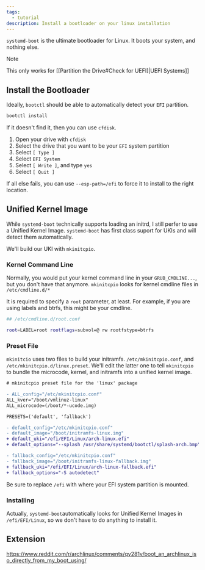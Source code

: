 ```yaml
---
tags:
  - tutorial
description: Install a bootloader on your linux installation
---
```


`systemd-boot` is the ultimate bootloader for Linux. It boots your system, and nothing else.

> [!note]
> This only works for [[Partition the Drive#Check for UEFI]|UEFI Systems]]
## Install the Bootloader
Ideally, `bootctl` should be able to automatically detect your `EFI` partition.
```sh
bootctl install
```

If it doesn't find it, then you can use `cfdisk`.
1. Open your drive with `cfdisk`
2. Select the drive that you want to be your `EFI` system partition
3. Select `[ Type ]`
4. Select `EFI System`
5. Select `[ Write ]`, and type `yes`
6. Select `[ Quit ]`

If all else fails, you can use `--esp-path=/efi` to force it to install to the right location.

## Unified Kernel Image
While `systemd-boot` technically supports loading an initrd, I still perfer to use a Unified Kernel Image. `systemd-boot` has first class suport for UKIs and will detect them automatically.

We'll build our UKI with `mkinitcpio`.
### Kernel Command Line
Normally, you would put your kernel command line in your `GRUB_CMDLINE...`, but you don't have that anymore. `mkinitcpio` looks for kernel cmdline files in `/etc/cmdline.d/*`

It is required to specify a `root` parameter, at least. For example, if you are using labels and btrfs, this might be your cmdline.
```sh
## /etc/cmdline.d/root.conf

root=LABEL=root rootflags=subvol=@ rw rootfstype=btrfs
```

### Preset File
`mkinitcio` uses two files to build your initramfs. `/etc/mkinitcpio.conf`, and `/etc/mkinitcpio.d/linux.preset`. We'll edit the latter one to tell `mkinitcpio` to bundle the microcode, kernel, and initramfs into a unified kernel image.
```diff
# mkinitcpio preset file for the 'linux' package

- ALL_config="/etc/mkinitcpio.conf"
ALL_kver="/boot/vmlinuz-linux"
ALL_microcode=(/boot/*-ucode.img)

PRESETS=('default', 'fallback')

- default_config="/etc/mkinitcpio.conf"
- default_image="/boot/initramfs-linux.img"
+ default_uki="/efi/EFI/Linux/arch-linux.efi"
+ default_options="--splash /usr/share/systemd/bootctl/splash-arch.bmp"

- fallback_config="/etc/mkinitcpio.conf"
- fallback_image="/boot/initramfs-linux-fallback.img"
+ fallback_uki="/efi/EFI/Linux/arch-linux-fallback.efi"
+ fallback_options="-S autodetect"
```
Be sure to replace `/efi` with where your EFI system partition is mounted.

### Installing
Actually, `systemd-boot`automatically looks for Unified Kernel Images in `/efi/EFI/Linux`, so we don't have to do anything to install it.
## Extension
https://www.reddit.com/r/archlinux/comments/qy281v/boot_an_archlinux_iso_directly_from_my_boot_using/